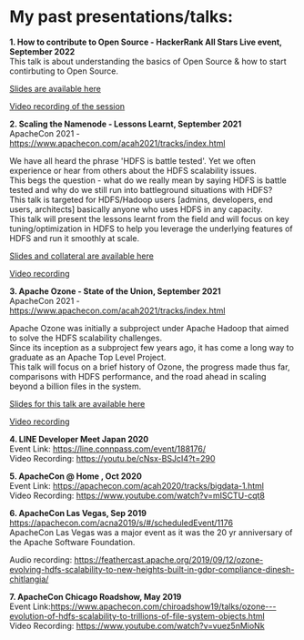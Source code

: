 # My past presentations/talks:

**1. How to contribute to Open Source - HackerRank All Stars Live event, September 2022**      
This talk is about understanding the basics of Open Source & how to start contirbuting to Open Source.

[Slides are available here](Hackerrank_All_Star_How_to_Open_Source.pdf)

[Video recording of the session](https://www.linkedin.com/video/event/urn:li:ugcPost:6974031712242561024/)

**2. Scaling the Namenode - Lessons Learnt, September 2021**      
ApacheCon 2021 - https://www.apachecon.com/acah2021/tracks/index.html

We have all heard the phrase 'HDFS is battle tested'. Yet we often experience or hear from others about the HDFS scalability issues.   
This begs the question - what do we really mean by saying HDFS is battle tested and why do we still run into battleground situations with HDFS?   
This talk is targeted for HDFS/Hadoop users [admins, developers, end users, architects] basically anyone who uses HDFS in any capacity.   
This talk will present the lessons learnt from the field and will focus on key tuning/optimization in HDFS to help you leverage the underlying features of HDFS and run it smoothly at scale.

[Slides and collateral are available here](https://github.com/dineshchitlangia/NamenodeScalability)

[Video recording](https://youtu.be/pTn0qu9mVq0)

**3. Apache Ozone - State of the Union, September 2021**         
ApacheCon 2021 - https://www.apachecon.com/acah2021/tracks/index.html

Apache Ozone was initially a subproject under Apache Hadoop that aimed to solve the HDFS scalability challenges.   
Since its inception as a subproject few years ago, it has come a long way to graduate as an Apache Top Level Project.   
This talk will focus on a brief history of Ozone, the progress made thus far, comparisons with HDFS performance, and the road ahead in scaling beyond a billion files in the system.

[Slides for this talk are available here](OzoneSOTU.pdf)

[Video recording](https://youtu.be/O0u4p_PlwDU)

**4. LINE Developer Meet Japan 2020**   
Event Link: https://line.connpass.com/event/188176/   
Video Recording: https://youtu.be/cNsx-BSJcI4?t=290

**5. ApacheCon @ Home , Oct 2020**   
Event Link: https://apachecon.com/acah2020/tracks/bigdata-1.html   
Video Recording: https://www.youtube.com/watch?v=mISCTU-cqt8

**6. ApacheCon Las Vegas, Sep 2019**   
https://apachecon.com/acna2019/s/#/scheduledEvent/1176  
ApacheCon Las Vegas was a major event as it was the 20 yr anniversary of the Apache Software Foundation.

Audio recording: https://feathercast.apache.org/2019/09/12/ozone-evolving-hdfs-scalability-to-new-heights-built-in-gdpr-compliance-dinesh-chitlangia/   

**7. ApacheCon Chicago Roadshow, May 2019**  
Event Link:https://www.apachecon.com/chiroadshow19/talks/ozone---evolution-of-hdfs-scalability-to-trillions-of-file-system-objects.html   
Video Recording: https://www.youtube.com/watch?v=vuez5nMioNk


 

